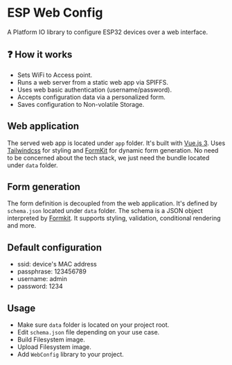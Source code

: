 # ESP Web Config

A Platform IO library to configure ESP32 devices over a web interface.

## ❓ How it works

- Sets WiFi to Access point.
- Runs a web server from a static web app via SPIFFS.
- Uses web basic authentication (username/password).
- Accepts configuration data via a personalized form.
- Saves configuration to Non-volatile Storage.

## Web application

The served web app is located under `app` folder.
It's built with [Vue.js 3](https://vuejs.org/). Uses [Tailwindcss](https://tailwindcss.com/) for styling and [FormKit](https://formkit.com/) for dynamic form generation. No need to be concerned about the tech stack, we just need the bundle located under `data` folder.

## Form generation

The form definition is decoupled from the web application. It's defined by `schema.json` located under `data` folder. The schema is a JSON object interpreted by [Formkit](https://formkit.com/essentials/schema). It supports styling, validation, conditional rendering and more.

## Default configuration

- ssid: device's MAC address
- passphrase: 123456789
- username: admin
- password: 1234

## Usage

- Make sure `data` folder is located on your project root.
- Edit `schema.json` file depending on your use case.
- Build Filesystem image.
- Upload Filesystem image.
- Add `WebConfig` library to your project.


